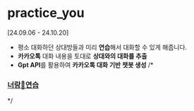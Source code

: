 # practice_you

[24.09.06 - 24.10.20]

- 평소 대화하던 상대방들과 미리 **연습**해서 대화할 수 있게 해줍니다.
- **카카오톡** 대화 내용을 토대로 **상대와의 대화를 추출**
- **Gpt API**를 활용하여 **카카오톡 대화 기반 챗봇 생성**
/*
### [너랑🌟연습](https://regional-marita-blackbean-d44743a0.koyeb.app/)
*/
